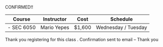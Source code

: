 CONFIRMED!! 


|   Course   | Instructor      | Cost    | Schedule              |
|:----------:|-----------------|---------|-----------------------|
| - SEC 6050 | Mario Yepes     | $1,600  | Wednesday /   Tuesday 

Thank you registering for this class . Confirmation sent to email – Thank you




